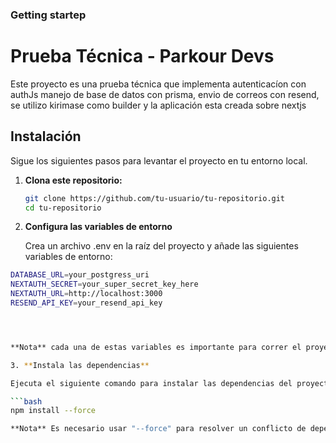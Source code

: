 ### Getting startep 

# Prueba Técnica - Parkour Devs

Este proyecto es una prueba técnica que implementa autenticacíon con authJs manejo de base de datos con prisma, envio de correos con resend, se utilizo kirimase como builder y la aplicación esta creada sobre nextjs

## Instalación

Sigue los siguientes pasos para levantar el proyecto en tu entorno local.

1. **Clona este repositorio:**

   ```bash
   git clone https://github.com/tu-usuario/tu-repositorio.git
   cd tu-repositorio


2. **Configura las variables de entorno**

   Crea un archivo .env en la raíz del proyecto y añade las siguientes variables de entorno:
   
  ```bash
DATABASE_URL=your_postgress_uri
NEXTAUTH_SECRET=your_super_secret_key_here
NEXTAUTH_URL=http://localhost:3000
RESEND_API_KEY=your_resend_api_key




**Nota** cada una de estas variables es importante para correr el proyecto

3. **Instala las dependencias**

Ejecuta el siguiente comando para instalar las dependencias del proyecto:

```bash
npm install --force

**Nota** Es necesario usar "--force" para resolver un conflicto de dependencias.




